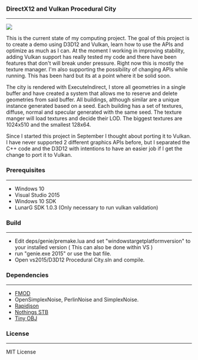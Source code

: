 ### DirectX12 and Vulkan Procedural City ###
----
![](assets/demo.gif "")

This is the current state of my computing project. The goal of this project is to create a demo using D3D12 and Vulkan, learn how to use the APIs and optimize as much as I can. At the moment I working in improving stability, adding Vulkan support has really tested my code and there have been features that don't will break under pressure. Right now this is mostly the texture manager. I'm also supporting the possibility of changing APIs while running. This has been hard but its at a point where it be solid soon.

The city is rendered with ExecuteIndirect, I store all geometries in a single buffer and have created a system that allows me to reserve and delete geometries from said buffer. All buildings, although similar are a unique instance generated based on a seed. Each building has a set of textures, diffuse, normal and specular generated with the same seed. The texture manger will load textures and decide their LOD. The biggest textures are 1024x510 and the smallest 128x64.

Since I started this project in September I thought about porting it to Vulkan. I have never supported 2 different graphics APIs before, but I separated the C++ code and the D3D12 with intentions to have an easier job if I get the change to port it to Vulkan.

### Prerequisites ###
---
- Windows 10
- Visual Studio 2015
- Windows 10 SDK
- LunarG SDK 1.0.3 (Only necessary to run vulkan validation)

### Build ###
---
- Edit deps/genie/premake.lua and set "windowstargetplatformversion" to your installed version ( This can also be done within VS )
- run "genie.exe 2015" or use the bat file.
- Open vs2015/D3D12 Procedural City.sln and compile.

### Dependencies ###
---
- [FMOD](http://www.fmod.org/)
- OpenSimplexNoise, PerlinNoise and SimplexNoise.
- [Rapidjson](https://github.com/miloyip/rapidjson)
- [Nothings STB](https://github.com/nothings/stb)
- [Tiny OBJ](https://github.com/syoyo/tinyobjloader)

### License ###
---
MIT License
